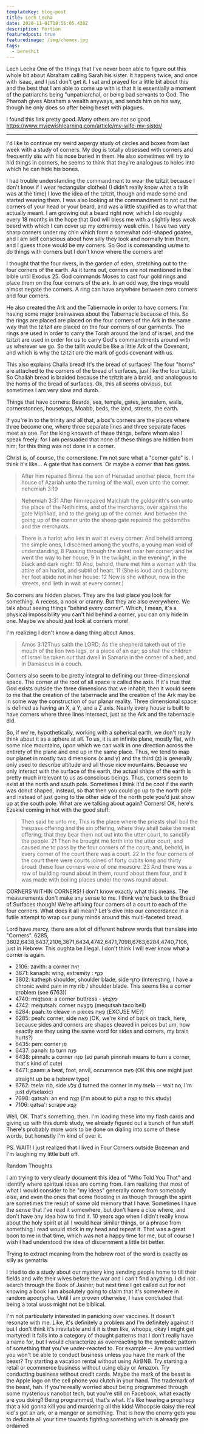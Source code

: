 ```yaml
---
templateKey: blog-post
title: Lech Lecha
date: 2020-11-01T18:55:05.428Z
description: Portion
featuredpost: true
featuredimage: /img/chemex.jpg
tags:
  - bereshit
---
```


Lech Lecha
One of the things that I've never been able to figure out this whole bit about Abraham calling Sarah his sister. It happens twice, and once with Isaac, and I just don't get it. I sat and prayed for a little bit about this and the best that I am able to come up with is that it is essentially a moment of the patriarchs being "unpatriarchal, or being bad servants to God.
The Pharoah gives Abraham a wealth anyways, and sends him on his way, though he only does so after being beset with plagues.

I found this link pretty good. Many others are not so good.
https://www.myjewishlearning.com/article/my-wife-my-sister/

---

I'd like to continue my weird aspergy study of circles and boxes from last week with a study of corners. My dog is totally obsessed with corners and frequently sits with his nose buried in them. He also sometimes will try to hid things in corners, he seems to think that they're analogous to holes into which he can hide his bones.

I had trouble understanding the commandment to wear the tzitzit because I don't know if I wear rectangular clothes! (I didn't really know what a tallit was at the time) I love the idea of the tzitzit, though and made some and started wearing them. I was also looking at the commandment to not cut the corners of your head or your beard, and was a little stupified as to what that actually meant. I am growing out a beard right now, which I do roughly every 18 months in the hope that God will bless me with a slightly less weak beard with which I can cover up my extremely weak chin. I have two very sharp corners under my chin which form a somewhat odd-shaped goatee, and I am self conscious about how silly they look and normally trim them, and I guess those would be my corners. So God is commanding us/me to do things with corners but I don't know where the corners are!

I thought that the four rivers, in the garden of eden, stretching out to the four corners of the earth. As it turns out, corners are not mentioned in the bible until Exodus 25. God commands Moses to cast four gold rings and place them on the four corners of the ark. In an odd way, the rings would almost negate the corners. A ring can have anywhere between zero corners and four corners.

He also created the Ark and the Tabernacle in order to have corners. I'm having some major brainwaves about the Tabernacle because of this. So the rings are placed are placed on the four corners of the Ark in the same way that the tzitzit are placed on the four corners of our garments. The rings are used in order to carry the Torah around the land of israel, and the tzitzit are used in order for us to carry God's commandments around with us wherever we go. So the tallit would be like a little Ark of the Covenant, and which is why the tzitzit are the mark of gods covenant with us.

This also explains Challa bread! It's the bread of surfaces! The four "horns" are attached to the corners of the bread of surfaces, just like the four tzitzit. So Challah bread is braided because the tzitzit are a braid, and analogous to the horns of the bread of surfaces. Ok, this all seems obvious, but sometimes I am very slow and dumb.

Things that have corners: Beards, sea, temple, gates, jerusalem, walls, cornerstonnes, housetops, Moabb, beds, the land, streets, the earth.

If you're in to the trinity and all that, a box's corners are the places where three become one, where three separate lines and three separate faces meet as one.
For the king knoweth of these things, before whom also I speak freely: for I am persuaded that none of these things are hidden from him; for this thing was not done in a corner.

Christ is, of course, the cornerstone. I'm not sure what a "corner gate" is. I think it's like... A gate that has corners. Or maybe a corner that has gates.

> After him repaired Binnui the son of Henadad another piece, from the house of Azariah unto the turning of the wall, even unto the corner. nehemiah 3:19

> Nehemiah 3:31 After him repaired Malchiah the goldsmith's son unto the place of the Nethinims, and of the merchants, over against the gate Miphkad, and to the going up of the corner. And between the going up of the corner unto the sheep gate repaired the goldsmiths and the merchants.

> There is a harlot who lies in wait at every corner:
> And beheld among the simple ones, I discerned among the youths, a young man void of understanding, 8 Passing through the street near her corner; and he went the way to her house, 9 In the twilight, in the evening\*, in the black and dark night: 10 And, behold, there met him a woman with the attire of an harlot, and subtil of heart. 11 (She is loud and stubborn; her feet abide not in her house: 12 Now is she without, now in the streets, and lieth in wait at every corner.)

So corners are hidden places. They are the last place you look for something. A recess, a nook or cranny. But they are also everywhere. We talk about seeing things "behind every corner". Which, I mean, it's a physical impossibility you can't hid behind a corner, you can only hide in one. Maybe we should just look at corners more!

I'm realizing I don't know a dang thing about Amos.

> Amos 3:12Thus saith the LORD; As the shepherd taketh out of the mouth of the lion two legs, or a piece of an ear; so shall the children of Israel be taken out that dwell in Samaria in the corner of a bed, and in Damascus in a couch.

Corners also seem to be pretty integral to defining our three-dimensional space. The corner at the root of all space is called the axis. If it's true that God exists outside the three dimensions that we inhabit, then it would seem to me that the creation of the tabernacle and the creation of the Ark may be in some way the construction of our planar reality. Three dimensional space is defined as having an X, a Y, and a Z axis. Nearly every house is built to have corners where three lines intersect, just as the Ark and the tabernacle did.

So, if we're, hypothetically, working with a spherical earth, we don't really think about it as a sphere at all. To us, it is an infinite plane, mostly flat, with some nice mountains, upon which we can walk in one direction across the entirety of the plane and end up in the same place. Thus, we tend to map our planet in mostly two dimensions (x and y) and the third (z) is generally only used to describe altitude and all those nice mountains. Because we only interact with the surface of the earth, the actual shape of the earth is pretty much irrelevant to us as conscious beings. Thus, corners seem to exist at the north and south pole. Sometimes I think it'd be cool if the earth was donut shaped, instead, so that then you could go up to the north pole and instead of just going to the other side of the north pole you'd just show up at the south pole. What are we talking about again? Corners! OK, here's Ezekiel coming in hot with the good stuff:

> Then said he unto me, This is the place where the priests shall boil the trespass offering and the sin offering, where they shall bake the meat offering; that they bear them not out into the utter court, to sanctify the people. 21 Then he brought me forth into the utter court, and caused me to pass by the four corners of the court; and, behold, in every corner of the court there was a court. 22 In the four corners of the court there were courts joined of forty cubits long and thirty broad: these four corners were of one measure. 23 And there was a row of building round about in them, round about them four, and it was made with boiling places under the rows round about.

CORNERS WITHIN CORNERS! I don't know exactly what this means. The measurements don't make any sense to me. I think we're back to the Bread of Surfaces though! We're affixing four corners of a court to each of the four corners. What does it all mean? Let's dive into our concordance in a futile attempt to wrap our puny minds around this multi-faceted bread.

Lord have mercy, there are a lot of different hebrew words that translate into "Corners". 6285, 3802,6438,6437,2106,3671,6434,4742,6471,7098,6763,6284,4740,7106, just in Hebrew. This oughta be Illegal. I don't think I will ever know what a corner is again.

- 2106: zavith: a corner זָוִית
- 3671: kanaph: wing, extremity : כָּנָף
- 3802: katheph shoulder, shoulder blade, side כָּתֵף (Interesting, I have a chronic weird pain in my rib / shoulder blade. This seems like a corner problem (see 6763))
- 4740: miqtsoa: a corner buttress - מַקְצוֹעַ·
- 4742: mequtsah: corner מְקֻצְעָה (mequtsah taco bell)
- 6284: paah: to cleave in pieces פָאָה (EXCUSE ME?)
- 6285: peah: corner, side פֵאָה (OK, we're kind of back on track, here, because sides and corners are shapes cleaved in peices but um, how exactly are they using the same word for sides and corners, my brain hurts?)
- 6435: pen: corner פֵן
- 6437: panah: to turn פָנָה
- 6438: pinnah: a corner פִנָּה (so panah pinnnah means to turn a corner, that's kind of cute)
- 6471: paam: a beat, foot, anvil, occurrence פַעַם (OK this one might just straight up be a hebrew typo)
- 6762: tsela: rib, side צֶלַע (I turned the corner in my tsela -- wait no, I'm just dytselaxic)
- 7098: qatsah: an end קָצָה (i'm about to put a קָצָה to this study)
- 7106: qatsa': scrape קָצַע

Well, OK. That's something, then. I'm loading these into my flash cards and giving up with this dumb study, we already figured out a bunch of fun stuff. There's probably more work to be done on dialing into some of these words, but honestly I'm kind of over it.

PS. WAIT! I just realized that I lived in Four Corners outside Bozeman and I'm laughing my little butt off.

Random Thoughts

I am trying to very clearly document this idea of "Who Told You That" and identify where spiritual ideas are coming from. I am realizing that most of what I would consider to be "my ideas" generally come from somebody else, and even the ones that come flooding in as though through the spirit are sometimes the result of some old memory that I have. Sometimes I have the sense that I've read it somewhere, but don't have a clue where, and don't have any idea how to find it. 10 years ago when I didn't really know about the holy spirit at all I would hear similar things, or a phrase from something I read would stick in my head and repeat it. That was a great boon to me in that time, which was not a happy time for me, but of course I wish I had understood the idea of discernment a little bit better.

Trying to extract meaning from the hebrew root of the word is exactly as silly as gematria.

I tried to do a study about our mystery king sending people home to till their fields and wife their wives before the war and I can't find anything. I did not search through the Book of Jasher, but next time I get called out for not knowing a book I am absolutely going to claim that it's somewhere in random apocrypha. Until I am proven otherwise, I have concluded that being a total wuss might not be biblical.

I'm not particularly interested in panicking over vaccines. It doesn't resonate with me. Like, it's definitely a problem and I'm definitely against it but I don't think it's inevitable and if it is then like, whoops, okay I might get martyred! It falls into a category of thought patterns that I don't really have a name for, but I would characterize as overreacting to the symbolic pattern of something that you've under-reacted to. For example -- Are you worried you won't be able to conduct business unless you have the mark of the beast? Try starting a vacation rental without using AirBNB. Try starting a retail or ecommerce business without using ebay or Amazon. Try conducting business without credit cards. Maybe the mark of the beast is the Apple logo on the cell phone you clutch in your hand. The trademark of the beast, hah. If you're really worried about being programmed through some mysterious nanobot tech, but you're still on Facebook, what exactly are you doing? Being programmed, that's what. It's like hearing a prophecy that a kid gonna kill you and murdering all the kids! Whoopsie daisy the real kid's got an ark, or a manger or something. That is how the enemy gets you to dedicate all your time towards fighting something which is already pre ordained
